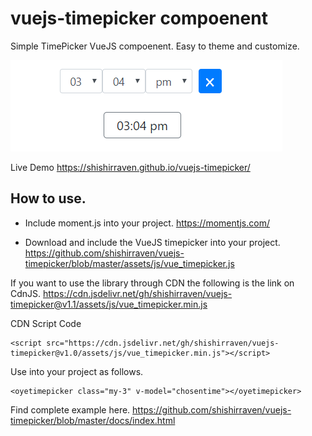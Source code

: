 # vuejs-timepicker compoenent
Simple TimePicker VueJS compoenent. Easy to theme and customize. 

![Demo Image](img/Capture.PNG)

Live Demo https://shishirraven.github.io/vuejs-timepicker/

## How to use. 

- Include moment.js into your project. 
https://momentjs.com/

- Download and include the VueJS timepicker into your project. https://github.com/shishirraven/vuejs-timepicker/blob/master/assets/js/vue_timepicker.js

If you want to use the library through CDN the following is the link on CdnJS. 
https://cdn.jsdelivr.net/gh/shishirraven/vuejs-timepicker@v1.1/assets/js/vue_timepicker.min.js

CDN Script Code
```
<script src="https://cdn.jsdelivr.net/gh/shishirraven/vuejs-timepicker@v1.0/assets/js/vue_timepicker.min.js"></script>
```

Use into your project as follows. 

```
<oyetimepicker class="my-3" v-model="chosentime"></oyetimepicker>
```

Find complete example here. 
https://github.com/shishirraven/vuejs-timepicker/blob/master/docs/index.html
